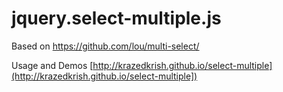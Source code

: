 # jquery.select-multiple.js

Based on https://github.com/lou/multi-select/

Usage and Demos [http://krazedkrish.github.io/select-multiple](http://krazedkrish.github.io/select-multiple])
